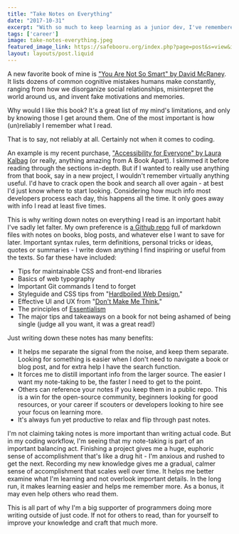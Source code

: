 ```yaml
---
title: "Take Notes on Everything"
date: "2017-10-31"
excerpt: "With so much to keep learning as a junior dev, I've remembered not to trust my brain to hold onto all the new info."
tags: ['career']
image: take-notes-everything.jpeg
featured_image_link: https://safebooru.org/index.php?page=post&s=view&id=2271799
layout: layouts/post.liquid
---
```


A new favorite book of mine is ["You Are Not So Smart" by David McRaney](https://www.amazon.com/You-Are-Not-So-Smart/dp/1592407366). It lists dozens of common cognitive mistakes humans make constantly, ranging from how we disorganize social relationships, misinterpret the world around us, and invent fake motivations and memories.

Why would I like this book? It's a great list of my mind's limitations, and only by knowing those I get around them. One of the most important is how (un)reliably I remember what I read.

That is to say, not reliably at all. Certainly not when it comes to coding.

An example is my recent purchase, ["Accessibility for Everyone" by Laura Kalbag](https://abookapart.com/products/accessibility-for-everyone) (or really, anything amazing from A Book Apart). I skimmed it before reading through the sections in-depth. But if I wanted to really use anything from that book, say in a new project, I wouldn't remember virtually anything useful. I'd have to crack open the book and search all over again - at best I'd just know where to start looking. Considering how much info most developers process each day, this happens all the time. It only goes away with info I read at least five times.

This is why writing down notes on everything I read is an important habit I've sadly let falter. My own preference is [a Github repo](https://github.com/maxx1128/Webdev-Study-Notes) full of markdown files with notes on books, blog posts, and whatever else I want to save for later. Important syntax rules, term definitions, personal tricks or ideas, quotes or summaries - I write down anything I find inspiring or useful from the texts. So far these have included:

* Tips for maintainable CSS and front-end libraries
* Basics of web typography
* Important Git commands I tend to forget
* Styleguide and CSS tips from "[Hardboiled Web Design.](https://stuffandnonsense.co.uk/buy/hardboiledwebdesign)"
* Effective UI and UX from "[Don't Make Me Think.](https://www.amazon.com/Dont-Make-Think-Revisited-Usability/dp/0321965515)"
* The principles of [Essentialism](https://www.amazon.com/Essentialism-Disciplined-Pursuit-Greg-McKeown/dp/0804137382/ref=sr_1_1?s=books&ie=UTF8&qid=1509464782&sr=1-1&keywords=essentialism)
* The major tips and takeaways on a book for not being ashamed of being single (judge all you want, it was a great read!)

Just writing down these notes has many benefits:

* It helps me separate the signal from the noise, and keep them separate. Looking for something is easier when I don't need to navigate a book or blog post, and for extra help I have the search function.
* It forces me to distill important info from the larger source. The easier I want my note-taking to be, the faster I need to get to the point.
* Others can reference your notes if you keep them in a public repo. This is a win for the open-source community, beginners looking for good resources, or your career if scouters or developers looking to hire see your focus on learning more.
* It's always fun yet productive to relax and flip through past notes.

I'm not claiming taking notes is more important than writing actual code. But in my coding workflow, I'm seeing that my note-taking is part of an important balancing act. Finishing a project gives me a huge, euphoric sense of accomplishment that's like a drug hit - I'm anxious and rushed to get the next. Recording my new knowledge gives me a gradual, calmer sense of accomplishment that scales well over time. It helps me better examine what I'm learning and not overlook important details. In the long run, it makes learning easier and helps me remember more. As a bonus, it may even help others who read them.

This is all part of why I'm a big supporter of programmers doing more writing outside of just code. If not for others to read, than for yourself to improve your knowledge and craft that much more.
